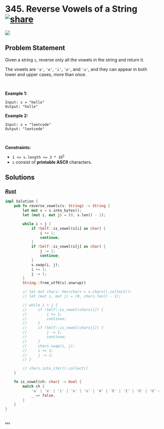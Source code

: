 # 345. Reverse Vowels of a String [![share]](https://leetcode.com/problems/reverse-vowels-of-a-string/)

![][easy]

## Problem Statement

<p>Given a string <code>s</code>, reverse only all the vowels in the string and return it.</p>
<p>The vowels are <code>'a'</code>, <code>'e'</code>, <code>'i'</code>, <code>'o'</code>, and <code>'u'</code>, and they can appear in both lower and upper cases, more than once.</p>
<p> </p>
<p><strong class="example">Example 1:</strong></p>

```
Input: s = "hello"
Output: "holle"
```

<p><strong class="example">Example 2:</strong></p>

```
Input: s = "leetcode"
Output: "leotcede"
```

<p> </p>
<p><strong>Constraints:</strong></p>
<ul>
<li><code>1 &lt;= s.length &lt;= 3 * 10<sup>5</sup></code></li>
<li><code>s</code> consist of <strong>printable ASCII</strong> characters.</li>
</ul>

## Solutions

### [_Rust_](reverse_vowels_of_a_string.rs)

```rs [Rust]
impl Solution {
    pub fn reverse_vowels(s: String) -> String {
        let mut s = s.into_bytes();
        let (mut i, mut j) = (0, s.len() - 1);

        while i < j {
            if !Self::is_vowel(s[i] as char) {
                i += 1;
                continue;
            }
            if !Self::is_vowel(s[j] as char) {
                j -= 1;
                continue;
            }
            s.swap(i, j);
            i += 1;
            j -= 1;
        }
        String::from_utf8(s).unwrap()

        // let mut chars: Vec<char> = s.chars().collect();
        // let (mut i, mut j) = (0, chars.len() - 1);

        // while i < j {
        //     if !Self::is_vowel(chars[i]) {
        //         i += 1;
        //         continue;
        //     }
        //     if !Self::is_vowel(chars[j]) {
        //         j -= 1;
        //         continue;
        //     }
        //     chars.swap(i, j);
        //     i += 1;
        //     j -= 1;
        // }

        // chars.into_iter().collect()
    }

    fn is_vowel(ch: char) -> bool {
        match ch {
            'a' | 'e' | 'i' | 'o' | 'u' | 'A' | 'E' | 'I' | 'O' | 'U' => true,
            _ => false,
        }
    }
}

```

### [_..._]()

```

```

<!----------------------------------{ link }--------------------------------->

[share]: https://graph.org/file/3ea5234dda646b71c574a.png
[easy]: https://img.shields.io/badge/Difficulty-Easy-bright.svg
[medium]: https://img.shields.io/badge/Difficulty-Medium-yellow.svg
[hard]: https://img.shields.io/badge/Difficulty-Hard-red.svg
